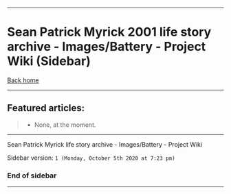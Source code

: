 
***

# Sean Patrick Myrick 2001 life story archive - Images/Battery - Project Wiki (Sidebar)

[Back home](https://github.com/seanpm2001/SeansLifeArchive_Images_Battery/wiki/)

***

## Featured articles:

> * None, at the moment.

***

Sean Patrick Myrick life story archive - Images/Battery - Project Wiki

Sidebar version: `1 (Monday, October 5th 2020 at 7:23 pm)`

### End of sidebar

***

